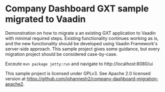 # Company Dashboard GXT sample migrated to Vaadin

Demonstration on how to migrate a an existing GXT application to Vaadin with minimal 
required steps. Existing functionality continues working as is, and the new
functionality should be developed using Vaadin Framework's server-side approach.
This sample project gives some guidance, but every migration project should be 
considered case-by-case.

Exceute `mvn package jetty:run` and navigate to http://localhost:8080/ui

This sample project is licensed under GPLv3. See Apache 2.0 licensed version 
at https://github.com/johannesh2/company-dashboard-migration-apache2.
